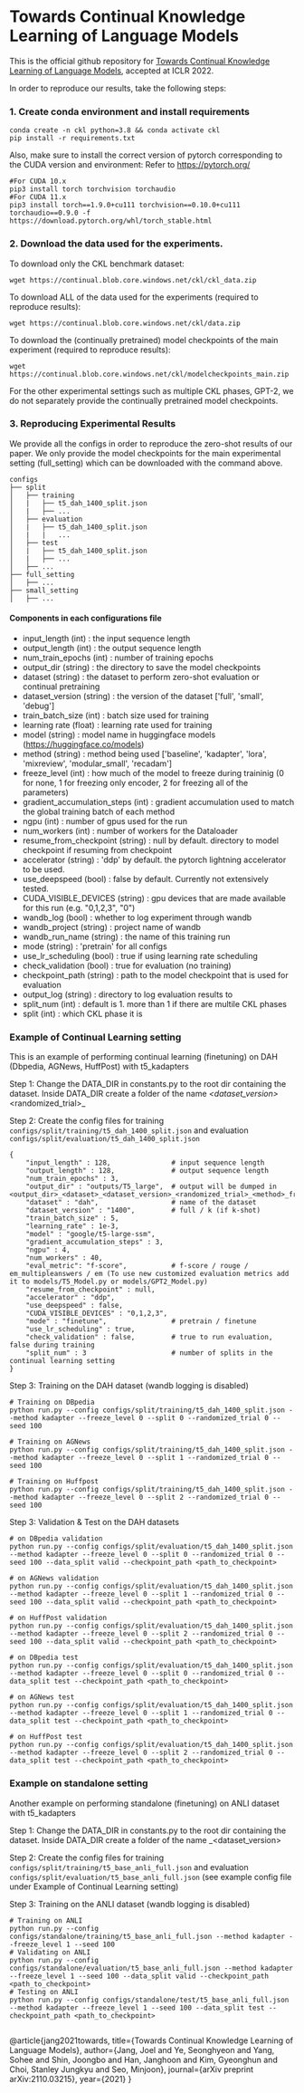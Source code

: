 # Towards Continual Knowledge Learning of Language Models

This is the official github repository for [Towards Continual Knowledge Learning of Language Models](https://arxiv.org/abs/2110.03215), accepted at ICLR 2022.

In order to reproduce our results, take the following steps:
### 1. Create conda environment and install requirements
```
conda create -n ckl python=3.8 && conda activate ckl
pip install -r requirements.txt
```

Also, make sure to install the correct version of pytorch corresponding to the CUDA version and environment:
Refer to https://pytorch.org/
```
#For CUDA 10.x
pip3 install torch torchvision torchaudio
#For CUDA 11.x
pip3 install torch==1.9.0+cu111 torchvision==0.10.0+cu111 torchaudio==0.9.0 -f https://download.pytorch.org/whl/torch_stable.html
```

### 2. Download the data used for the experiments.
To download only the CKL benchmark dataset:
```
wget https://continual.blob.core.windows.net/ckl/ckl_data.zip
```

To download ALL of the data used for the experiments (required to reproduce results):
```
wget https://continual.blob.core.windows.net/ckl/data.zip
```

To download the (continually pretrained) model checkpoints of the main experiment (required to reproduce results):
```
wget https://continual.blob.core.windows.net/ckl/modelcheckpoints_main.zip
```

For the other experimental settings such as multiple CKL phases, GPT-2, we do not separately provide the continually pretrained model checkpoints.

### 3. Reproducing Experimental Results
We provide all the configs in order to reproduce the zero-shot results of our paper. We only provide the model checkpoints for the main experimental setting (full_setting) which can be downloaded with the command above.

    configs
    ├── split
    │   ├── training
    │   |   ├── t5_dah_1400_split.json
    │   |   ├── ...    
    │   ├── evaluation
    │   |   ├── t5_dah_1400_split.json
    │   |   |   ...
    │   ├── test
    │   |   ├── t5_dah_1400_split.json
    │   |   ├── ...
    │   ├── ...
    ├── full_setting
    │   ├── ...
    ├── small_setting
    │   ├── ...             

#### Components in each configurations file
- input_length (int) : the input sequence length
- output_length (int) : the output sequence length
- num_train_epochs (int) : number of training epochs 
- output_dir (string) : the directory to save the model checkpoints
- dataset (string) : the dataset to perform zero-shot evaluation or continual pretraining
- dataset_version (string) : the version of the dataset ['full', 'small', 'debug']
- train_batch_size (int) : batch size used for training
- learning rate (float) : learning rate used for training
- model (string) : model name in huggingface models (https://huggingface.co/models)
- method (string) : method being used ['baseline', 'kadapter', 'lora', 'mixreview', 'modular_small', 'recadam']
- freeze_level (int) : how much of the model to freeze during traininig (0 for none, 1 for freezing only encoder, 2 for freezing all of the parameters)
- gradient_accumulation_steps (int) : gradient accumulation used to match the global training batch of each method
- ngpu (int) : number of gpus used for the run
- num_workers (int) : number of workers for the Dataloader
- resume_from_checkpoint (string) : null by default. directory to model checkpoint if resuming from checkpoint
- accelerator (string) : 'ddp' by default. the pytorch lightning accelerator to be used. 
- use_deepspeed (bool) : false by default. Currently not extensively tested.
- CUDA_VISIBLE_DEVICES (string) : gpu devices that are made available for this run (e.g. "0,1,2,3", "0")
- wandb_log (bool) : whether to log experiment through wandb
- wandb_project (string) : project name of wandb
- wandb_run_name (string) : the name of this training run
- mode (string) : 'pretrain' for all configs
- use_lr_scheduling (bool) : true if using learning rate scheduling
- check_validation (bool) : true for evaluation (no training)
- checkpoint_path (string) : path to the model checkpoint that is used for evaluation
- output_log (string) : directory to log evaluation results to
- split_num (int) : default is 1. more than 1 if there are multile CKL phases
- split (int) : which CKL phase it is

### Example of Continual Learning setting 
This is an example of performing continual learning (finetuning) on DAH (Dbpedia, AGNews, HuffPost) with t5_kadapters

Step 1: Change the DATA_DIR in constants.py to the root dir containing the dataset. Inside DATA_DIR create a folder of the name <dataset>_<dataset_version>_<randomized_trial>_<split>

Step 2: Create the config files for training `configs/split/training/t5_dah_1400_split.json` and evaluation `configs/split/evaluation/t5_dah_1400_split.json`

```
{
    "input_length" : 128,               # input sequence length
    "output_length" : 128,              # output sequence length
    "num_train_epochs" : 3,
    "output_dir" : "outputs/T5_large",  # output will be dumped in <output_dir>_<dataset>_<dataset_version>_<randomized_trial>_<method>_freeze_<freeze_level>_seed_<seed>_split<split>
    "dataset" : "dah",                  # name of the dataset
    "dataset_version" : "1400",         # full / k (if k-shot)
    "train_batch_size" : 5,
    "learning_rate" : 1e-3,
    "model" : "google/t5-large-ssm",
    "gradient_accumulation_steps" : 3,
    "ngpu" : 4,
    "num_workers" : 40,
    "eval_metric": "f-score",           # f-score / rouge / em_multipleanswers / em (To use new customized evaluation metrics add it to models/T5_Model.py or models/GPT2_Model.py)
    "resume_from_checkpoint" : null,
    "accelerator" : "ddp",
    "use_deepspeed" : false,
    "CUDA_VISIBLE_DEVICES" : "0,1,2,3",
    "mode" : "finetune",                # pretrain / finetune 
    "use_lr_scheduling" : true,
    "check_validation" : false,         # true to run evaluation, false during training
    "split_num" : 3                     # number of splits in the continual learning setting 
}
```

Step 3: Training on the DAH dataset (wandb logging is disabled)
```
# Training on DBpedia 
python run.py --config configs/split/training/t5_dah_1400_split.json --method kadapter --freeze_level 0 --split 0 --randomized_trial 0 --seed 100

# Training on AGNews
python run.py --config configs/split/training/t5_dah_1400_split.json --method kadapter --freeze_level 0 --split 1 --randomized_trial 0 --seed 100

# Training on Huffpost
python run.py --config configs/split/training/t5_dah_1400_split.json --method kadapter --freeze_level 0 --split 2 --randomized_trial 0 --seed 100
```

Step 3: Validation & Test on the DAH datasets 
```
# on DBpedia validation
python run.py --config configs/split/evaluation/t5_dah_1400_split.json --method kadapter --freeze_level 0 --split 0 --randomized_trial 0 --seed 100 --data_split valid --checkpoint_path <path_to_checkpoint>

# on AGNews validation
python run.py --config configs/split/evaluation/t5_dah_1400_split.json --method kadapter --freeze_level 0 --split 1 --randomized_trial 0 --seed 100 --data_split valid --checkpoint_path <path_to_checkpoint> 

# on HuffPost validation
python run.py --config configs/split/evaluation/t5_dah_1400_split.json --method kadapter --freeze_level 0 --split 2 --randomized_trial 0 --seed 100 --data_split valid --checkpoint_path <path_to_checkpoint> 

# on DBpedia test
python run.py --config configs/split/evaluation/t5_dah_1400_split.json --method kadapter --freeze_level 0 --split 0 --randomized_trial 0 --data_split test --checkpoint_path <path_to_checkpoint>

# on AGNews test
python run.py --config configs/split/evaluation/t5_dah_1400_split.json --method kadapter --freeze_level 0 --split 1 --randomized_trial 0 --data_split test --checkpoint_path <path_to_checkpoint>

# on HuffPost test
python run.py --config configs/split/evaluation/t5_dah_1400_split.json --method kadapter --freeze_level 0 --split 2 --randomized_trial 0 --data_split test --checkpoint_path <path_to_checkpoint>
```

### Example on standalone setting 
Another example on performing standalone (finetuning) on ANLI dataset  with t5_kadapters 

Step 1: Change the DATA_DIR in constants.py to the root dir containing the dataset. Inside DATA_DIR create a folder of the name <dataset>_<dataset_version>

Step 2:  Create the config files for training `configs/split/training/t5_base_anli_full.json` and evaluation `configs/split/evaluation/t5_base_anli_full.json` (see example config file under Example of Continual Learning setting)

Step 3: Training on the ANLI dataset (wandb logging is disabled)
```
# Training on ANLI 
python run.py --config configs/standalone/training/t5_base_anli_full.json --method kadapter --freeze_level 1 --seed 100 
# Validating on ANLI 
python run.py --config configs/standalone/evaluation/t5_base_anli_full.json --method kadapter --freeze_level 1 --seed 100 --data_split valid --checkpoint_path <path_to_checkpoint>
# Testing on ANLI 
python run.py --config configs/standalone/test/t5_base_anli_full.json --method kadapter --freeze_level 1 --seed 100 --data_split test --checkpoint_path <path_to_checkpoint>


```
@article{jang2021towards,
  title={Towards Continual Knowledge Learning of Language Models},
  author={Jang, Joel and Ye, Seonghyeon and Yang, Sohee and Shin, Joongbo and Han, Janghoon and Kim, Gyeonghun and Choi, Stanley Jungkyu and Seo, Minjoon},
  journal={arXiv preprint arXiv:2110.03215},
  year={2021}
}
```
